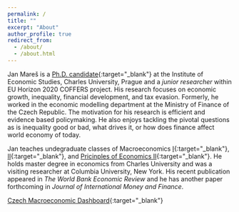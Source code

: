 ```yaml
---
permalink: /
title: ""
excerpt: "About"
author_profile: true
redirect_from: 
  - /about/
  - /about.html
---
```


Jan Mareš is a [Ph.D. candidate](http://ies.fsv.cuni.cz/en/staff/maresj){:target="_blank"} at the Institute of Economic Studies, Charles University, Prague and a *junior researcher* within EU Horizon 2020 COFFERS project. His research focuses on economic growth, inequality, financial development, and tax evasion. Formerly, he worked in the economic modelling department at the Ministry of Finance of the Czech Republic. The motivation for his research is efficient and evidence based policymaking. He also enjoys tackling the pivotal questions as is inequality good or bad, what drives it, or how does finance affect world economy of today.

Jan teaches undegraduate classes of Macroeconomics [I](https://is.cuni.cz/studium/predmety/index.php?id=94fdeac5d8c829836f77d9cc448e316f&tid=&do=predmet&kod=JEB114){:target="_blank"}, [II](https://is.cuni.cz/studium/predmety/index.php?id=94fdeac5d8c829836f77d9cc448e316f&tid=&do=predmet&kod=JEB115){:target="_blank"}, and [Pricinples of Economics II](https://is.cuni.cz/studium/predmety/index.php?id=94fdeac5d8c829836f77d9cc448e316f&tid=&do=predmet&kod=JEB102){:target="_blank"}. He holds master degree in economics from Charles University and was a visiting researcher at Columbia University, New York. His recent publication appeared in *The World Bank Economic Review* and he has another paper forthcoming in *Journal of International Money and Finance*.

[Czech Macroeconomic Dashboard](https://janxmares.github.io/macrodash/){:target="_blank"}


<a href="{{ site.baseurl }}/files/cv_janmares.pdf"><i class='ai ai-cv ai-2x'></i></a>

